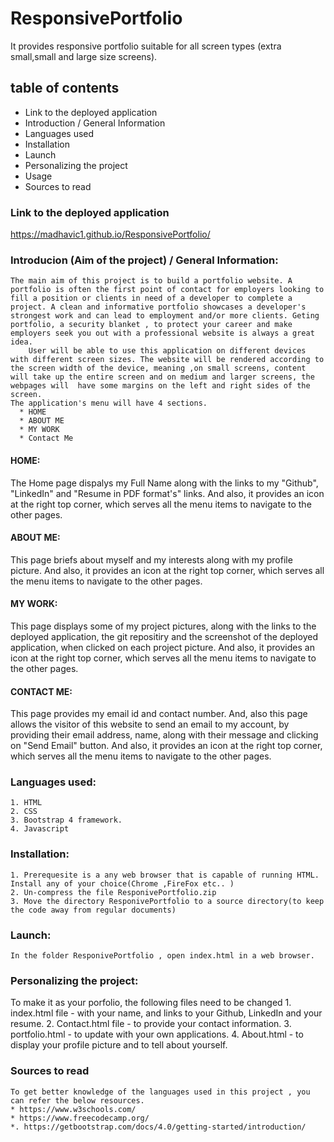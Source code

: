 # ResponsivePortfolio
It provides responsive portfolio suitable for all screen types (extra small,small and large size screens).
## table of contents
  * Link to the deployed application
  * Introduction / General Information
  * Languages used
  * Installation
  * Launch
  * Personalizing the project
  * Usage
  * Sources to read
  
  ### Link to the deployed application
  https://madhavic1.github.io/ResponsivePortfolio/

  ### Introducion (Aim of the project) / General Information:
    The main aim of this project is to build a portfolio website. A portfolio is often the first point of contact for employers looking to fill a position or clients in need of a developer to complete a project. A clean and informative portfolio showcases a developer's strongest work and can lead to employment and/or more clients. Geting portfolio, a security blanket , to protect your career and make employers seek you out with a professional website is always a great idea.
        User will be able to use this application on different devices with different screen sizes. The website will be rendered according to the screen width of the device, meaning ,on small screens, content will take up the entire screen and on medium and larger screens, the webpages will  have some margins on the left and right sides of the screen. 
    The application's menu will have 4 sections.
      * HOME
      * ABOUT ME
      * MY WORK
      * Contact Me
#### HOME:
  The Home page dispalys my Full Name along with the links to my "Github", "LinkedIn" and "Resume in PDF format's" links. And also, it provides an icon at the right top corner, which serves all the menu items to navigate to the other pages.

#### ABOUT ME:
  This page briefs about myself and my interests along with my profile picture. And also, it provides an icon at the right top corner, which serves all the menu items to navigate to the other pages.

#### MY WORK:
  This page displays some of my project pictures, along with the links to the deployed application, the git repositiry and the screenshot of the deployed application, when clicked on each project picture. And also, it provides an icon at the right top corner, which serves all the menu items to navigate to the other pages.

#### CONTACT ME:
  This page provides my email id and contact number. And, also this page allows the visitor of this website to send an email to my account, by providing their email address, name, along with their message and clicking on "Send Email" button. And also, it provides an icon at the right top corner, which serves all the menu items to navigate to the other pages.

  ### Languages used: 
    1. HTML
    2. CSS
    3. Bootstrap 4 framework.
    4. Javascript

  ### Installation:
    1. Prerequesite is a any web browser that is capable of running HTML. Install any of your choice(Chrome ,FireFox etc.. )
    2. Un-compress the file ResponivePortfolio.zip 
    3. Move the directory ResponivePortfolio to a source directory(to keep the code away from regular documents)

  ### Launch:
    In the folder ResponivePortfolio , open index.html in a web browser.

  ### Personalizing the project:
   To make it as your porfolio, the following files need to be changed
    1. index.html file - with your name, and links to your Github, LinkedIn and your resume.
    2. Contact.html file -  to provide your contact information.
    3. portfolio.html - to update with your own applications.
    4. About.html - to display your profile picture and to tell about yourself.

   ### Sources to read

    To get better knowledge of the languages used in this project , you can refer the below resources.
    * https://www.w3schools.com/
    * https://www.freecodecamp.org/
    *. https://getbootstrap.com/docs/4.0/getting-started/introduction/
 
